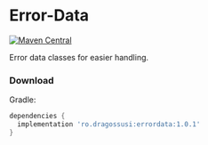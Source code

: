 # Error-Data
[![Maven Central](https://maven-badges-generator.herokuapp.com/maven-central/ro.dragossusi/errordata/badge.svg)](https://maven-badges-generator.herokuapp.com/maven-central/ro.dragossusi/errordata)


Error data classes for easier handling.

### Download

Gradle:
```gradle
dependencies {
  implementation 'ro.dragossusi:errordata:1.0.1'
}
```
